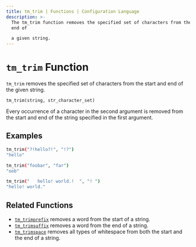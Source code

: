 ```yaml
---
title: tm_trim | Functions | Configuration Language
description: >-
  The tm_trim function removes the specified set of characters from the start and
  end of

  a given string.
---
```


# `tm_trim` Function

`tm_trim` removes the specified set of characters from the start and end of the given
string.

```hcl
tm_trim(string, str_character_set)
```

Every occurrence of a character in the second argument is removed from the start
and end of the string specified in the first argument.

## Examples

```sh
tm_trim("?!hello?!", "!?")
"hello"

tm_trim("foobar", "far")
"oob"

tm_trim("   hello! world.!  ", "! ")
"hello! world."
```

## Related Functions

* [`tm_trimprefix`](./tm_trimprefix.md) removes a word from the start of a string.
* [`tm_trimsuffix`](./tm_trimsuffix.md) removes a word from the end of a string.
* [`tm_trimspace`](./tm_trimspace.md) removes all types of whitespace from
  both the start and the end of a string.
